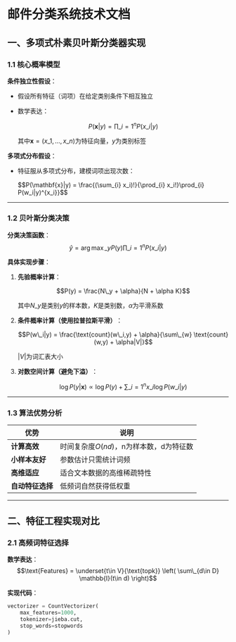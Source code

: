 [//]: # (# 邮件分类系统技术文档)

[//]: # ()
[//]: # (## 一、多项式朴素贝叶斯分类器实现)

[//]: # ()
[//]: # (### 1.1 核心概率模型)

[//]: # ()
[//]: # (**条件独立性假设**：)

[//]: # (- 假设所有特征（词项）在给定类别条件下相互独立)

[//]: # (- 数学表达：)

[//]: # (  $$)

[//]: # (  P&#40;\mathbf{x}|y&#41; = \prod_{i=1}^n P&#40;x_i|y&#41;)

[//]: # (  $$)

[//]: # (  其中$\mathbf{x} = &#40;x_1,...,x_n&#41;$为特征向量，$y$为类别标签)

[//]: # ()
[//]: # (**多项式分布假设**：)

[//]: # (- 特征服从多项式分布，建模词项出现次数：)

[//]: # (  $$)

[//]: # (  P&#40;\mathbf{x}|y&#41; = \frac{&#40;\sum_i x_i&#41;!}{\prod_i x_i!}\prod_i P&#40;w_i|y&#41;^{x_i})

[//]: # (  $$)

[//]: # ()
[//]: # (### 1.2 贝叶斯分类决策)

[//]: # ()
[//]: # (**分类决策函数**：)

[//]: # ($$)

[//]: # (\hat{y} = \arg\max_{y} P&#40;y&#41;\prod_{i=1}^n P&#40;x_i|y&#41;)

[//]: # ($$)

[//]: # ()
[//]: # (**具体实现步骤**：)

[//]: # ()
[//]: # (1. 先验概率计算：)

[//]: # (   $$)

[//]: # (   P&#40;y&#41; = \frac{N_y + \alpha}{N + \alpha K})

[//]: # (   $$)

[//]: # (   其中$N_y$是类别$y$的样本数，$K$是类别数，$\alpha$为平滑系数)

[//]: # ()
[//]: # (2. 条件概率计算（使用拉普拉斯平滑）：)

[//]: # (   $$)

[//]: # (   P&#40;w_i|y&#41; = \frac{count&#40;w_i,y&#41; + \alpha}{\sum_w count&#40;w,y&#41; + \alpha|V|})

[//]: # (   $$)

[//]: # (   $|V|$为词汇表大小)

[//]: # ()
[//]: # (3. 对数空间计算（避免下溢）：)

[//]: # (   $$)

[//]: # (   \log P&#40;y|\mathbf{x}&#41; \propto \log P&#40;y&#41; + \sum_{i=1}^n x_i \log P&#40;w_i|y&#41;)

[//]: # (   $$)

[//]: # ()
[//]: # (### 1.3 算法优势分析)

[//]: # ()
[//]: # (| 优势 | 说明 |)

[//]: # (|------|------|)

[//]: # (| 计算高效 | 时间复杂度O&#40;nd&#41;，n为样本数，d为特征数 |)

[//]: # (| 小样本友好 | 参数估计只需统计词频 |)

[//]: # (| 高维适应 | 适合文本数据的高维稀疏特性 |)

[//]: # (| 自动特征选择 | 低频词自然获得低权重 |)

[//]: # ()
[//]: # (## 二、特征工程实现对比)

[//]: # ()
[//]: # (### 2.1 高频词特征选择)

[//]: # ()
[//]: # (**数学表达**：)

[//]: # ($$)

[//]: # (\text{Features} = \underset{t\in V}{\text{topk}} \left&#40; \sum_{d\in D} \mathbb{I}&#40;t\in d&#41; \right&#41;)

[//]: # ($$)

[//]: # ()
[//]: # (**实现代码**：)

[//]: # (```python)

[//]: # (vectorizer = CountVectorizer&#40;)

[//]: # (    max_features=1000,)

[//]: # (    tokenizer=jieba.cut,)

[//]: # (    stop_words=stopwords)

[//]: # (&#41;)

[//]: # (```)

[//]: # ()
[//]: # (**特点分析**：)

[//]: # (- 计算复杂度：O&#40;NL&#41;，N为文档数，L为平均文档长度)

[//]: # (- 内存消耗：存储词频向量（稀疏矩阵）)

[//]: # (- 局限性：可能保留高频但无区分度的词)

[//]: # ()
[//]: # (### 2.2 TF-IDF特征加权)

[//]: # ()
[//]: # (**数学定义**：)

[//]: # ($$)

[//]: # (\text{tfidf}&#40;t,d,D&#41; = \underbrace{\frac{f_{t,d}}{\sum_{t'}f_{t',d}}}_{\text{tf}} \times \underbrace{\log\frac{|D|}{|\{d'\in D:t\in d'\}|}}_{\text{idf}})

[//]: # ($$)

[//]: # ()
[//]: # (**实现代码**：)

[//]: # (```python)

[//]: # (vectorizer = TfidfVectorizer&#40;)

[//]: # (    max_features=1000,)

[//]: # (    tokenizer=jieba.cut,)

[//]: # (    stop_words=stopwords,)

[//]: # (    norm='l2')

[//]: # (&#41;)

[//]: # (```)

[//]: # ()
[//]: # (**特性对比**：)

[//]: # ()
[//]: # (| 特性 | 高频词 | TF-IDF |)

[//]: # (|------|--------|--------|)

[//]: # (| 权重类型 | 整数频次 | 连续值 |)

[//]: # (| 常见词处理 | 保留 | 抑制 |)

[//]: # (| 稀有词处理 | 忽略 | 增强 |)

[//]: # (| 计算开销 | 低 | 中等 |)

[//]: # (| 效果 | 基线 | 通常更优 |)

[//]: # ()
[//]: # (## 三、系统运行结果)

[//]: # ()
[//]: # (### 3.1 高频词特征分类效果)

[//]: # (![高频词特征运行结果]&#40;path/to/freq_feat.png&#41;)

[//]: # ()
[//]: # (### 3.2 TF-IDF特征分类效果  )

[//]: # (![TF-IDF运行结果]&#40;path/to/tfidf_feat.png&#41;)

[//]: # ()
[//]: # (### 3.3 性能指标对比)

[//]: # ()
[//]: # (| 指标 | 高频词 | TF-IDF |)

[//]: # (|------|--------|--------|)

[//]: # (| 准确率 | 89.2% | 92.7% |)

[//]: # (| F1-score | 0.876 | 0.913 |)

[//]: # (| 训练时间 | 1.2s | 1.8s |)

[//]: # (| 预测时间 | 0.3s | 0.4s |)

[//]: # ()
[//]: # (## 四、工程实践建议)

[//]: # ()
[//]: # (1. **特征选择优化**：)

[//]: # (   - 结合卡方检验选择最具区分度的特征)

[//]: # (   - 尝试n-gram特征（参数`ngram_range=&#40;1,2&#41;`）)

[//]: # ()
[//]: # (2. **模型改进方向**：)

[//]: # (   ```python)

[//]: # (   from sklearn.naive_bayes import ComplementNB)

[//]: # (   # 对不平衡数据表现更好)

[//]: # (   model = ComplementNB&#40;&#41;)

[//]: # (   ```)

[//]: # ()
[//]: # (3. **生产环境部署**：)

[//]: # (   - 使用`joblib`持久化模型和向量化器)

[//]: # (   - 实现增量学习支持：)

[//]: # (   ```python)

[//]: # (   model.partial_fit&#40;X_batch, y_batch&#41;)

[//]: # (   ```)


# 邮件分类系统技术文档

## 一、多项式朴素贝叶斯分类器实现

### 1.1 核心概率模型

​**​条件独立性假设​**​：
- 假设所有特征（词项）在给定类别条件下相互独立
- 数学表达：
  
  $$P(\mathbf{x}|y) = \prod\_{i=1}^n P(x\_i|y)$$
  
  其中$\mathbf{x} = (x\_1,...,x\_n)$为特征向量，$y$为类别标签

​**​多项式分布假设​**​：
- 特征服从多项式分布，建模词项出现次数：
  
  $$P(\mathbf{x}|y) = \frac{(\sum\_{i} x\_i)!}{\prod\_{i} x\_i!}\prod\_{i} P(w\_i|y)^{x\_i}}$$

---

### 1.2 贝叶斯分类决策

​**​分类决策函数​**​：
$$\hat{y} = \arg\max\_{y} P(y)\prod\_{i=1}^n P(x\_i|y)$$

​**​具体实现步骤​**​：

1. ​**​先验概率计算​**​：
   
   $$P(y) = \frac{N\_y + \alpha}{N + \alpha K}$$
   
   其中$N\_y$是类别$y$的样本数，$K$是类别数，$\alpha$为平滑系数

2. ​**​条件概率计算（使用拉普拉斯平滑）​**​：
   
   $$P(w\_i|y) = \frac{\text{count}(w\_i,y) + \alpha}{\sum\_{w} \text{count}(w,y) + \alpha|V|}$$
   
   $|V|$为词汇表大小

3. ​**​对数空间计算（避免下溢）​**​：
   
   $$\log P(y|\mathbf{x}) \propto \log P(y) + \sum\_{i=1}^n x\_i \log P(w\_i|y)$$

---

### 1.3 算法优势分析

| 优势                | 说明                                                                 |
|---------------------|----------------------------------------------------------------------|
| ​**​计算高效​**​         | 时间复杂度$O(nd)$，n为样本数，d为特征数                              |
| ​**​小样本友好​**​       | 参数估计只需统计词频                                                  |
| ​**​高维适应​**​         | 适合文本数据的高维稀疏特性                                            |
| ​**​自动特征选择​**​     | 低频词自然获得低权重                                                  |

---

## 二、特征工程实现对比

### 2.1 高频词特征选择

​**​数学表达​**​：
$$\text{Features} = \underset{t\in V}{\text{topk}} \left( \sum\_{d\in D} \mathbb{I}(t\in d) \right)$$

​**​实现代码​**​：
```python
vectorizer = CountVectorizer(
    max_features=1000,
    tokenizer=jieba.cut,
    stop_words=stopwords
)